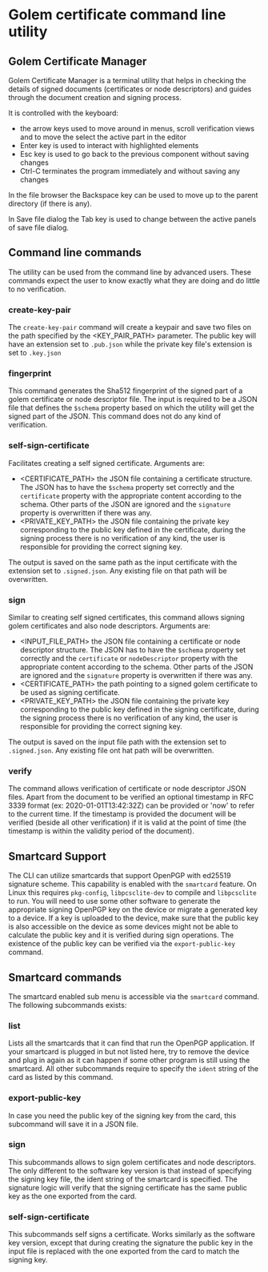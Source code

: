 # Golem certificate command line utility

## Golem Certificate Manager

Golem Certificate Manager is a terminal utility that helps in checking the details of signed documents (certificates or node descriptors) and guides through the document creation and signing process.

It is controlled with the keyboard:
- the arrow keys used to move around in menus, scroll verification views and to move the select the active part in the editor
- Enter key is used to interact with highlighted elements
- Esc key is used to go back to the previous component without saving changes
- Ctrl-C terminates the program immediately and without saving any changes

In the file browser the Backspace key can be used to move up to the parent directory (if there is any).

In Save file dialog the Tab key is used to change between the active panels of save file dialog. 

## Command line commands

The utility can be used from the command line by advanced users. These commands expect the user to know exactly what they are doing and do little to no verification.

### create-key-pair

The `create-key-pair` command will create a keypair and save two files on the path specified by the <KEY_PAIR_PATH> parameter. The public key will have an extension set to `.pub.json` while the private key file's extension is set to `.key.json`

### fingerprint

This command generates the Sha512 fingerprint of the signed part of a golem certificate or node descriptor file. The input is required to be a JSON file that defines the `$schema` property based on which the utility will get the signed part of the JSON. This command does not do any kind of verification.

### self-sign-certificate

Facilitates creating a self signed certificate. Arguments are:
- <CERTIFICATE_PATH> the JSON file containing a certificate structure. The JSON has to have the `$schema` property set correctly and the `certificate` property with the appropriate content according to the schema. Other parts of the JSON are ignored and the `signature` property is overwritten if there was any.
- <PRIVATE_KEY_PATH> the JSON file containing the private key corresponding to the public key defined in the certificate, during the signing process there is no verification of any kind, the user is responsible for providing the correct signing key.

The output is saved on the same path as the input certificate with the extension set to `.signed.json`. Any existing file on that path will be overwritten.

### sign

Similar to creating self signed certificates, this command allows signing golem certificates and also node descriptors. Arguments are:
- <INPUT_FILE_PATH> the JSON file containing a certificate or node descriptor structure. The JSON has to have the `$schema` property set correctly and the `certificate` or `nodeDescriptor` property with the appropriate content according to the schema. Other parts of the JSON are ignored and the `signature` property is overwritten if there was any.
- <CERTIFICATE_PATH> the path pointing to a signed golem certificate to be used as signing certificate.
- <PRIVATE_KEY_PATH> the JSON file containing the private key corresponding to the public key defined in the signing certificate, during the signing process there is no verification of any kind, the user is responsible for providing the correct signing key.

The output is saved on the input file path with the extension set to `.signed.json`. Any existing file ont hat path will be overwritten.

### verify

The command allows verification of certificate or node descriptor JSON files. Apart from the document to be verified an optional timestamp in RFC 3339 format (ex: 2020-01-01T13:42:32Z) can be provided or 'now' to refer to the current time. If the timestamp is provided the document will be verified (beside all other verification) if it is valid at the point of time (the timestamp is within the validity period of the document).

## Smartcard Support

The CLI can utilize smartcards that support OpenPGP with ed25519 signature scheme. This capability is enabled with the `smartcard` feature.
On Linux this requires `pkg-config`, `libpcsclite-dev` to compile and `libpcsclite` to run. You will need to use some other software to generate the appropriate signing OpenPGP key on the device or migrate a generated key to a device. If a key is uploaded to the device, make sure that the public key is also accessible on the device as some devices might not be able to calculate the public key and it is verified during sign operations. The existence of the public key can be verified via the `export-public-key` command.

## Smartcard commands

The smartcard enabled sub menu is accessible via the `smartcard` command. The following subcommands exists:

### list

Lists all the smartcards that it can find that run the OpenPGP application. If your smartcard is plugged in but not listed here, try to remove the device and plug in again as it can happen if some other program is still using the smartcard.
All other subcommands require to specify the `ident` string of the card as listed by this command.

### export-public-key

In case you need the public key of the signing key from the card, this subcommand will save it in a JSON file.

### sign

This subcommands allows to sign golem certificates and node descriptors. The only different to the software key version is that instead of specifying the signing key file, the ident string of the smartcard is specified.
The signature logic will verify that the signing certificate has the same public key as the one exported from the card.

### self-sign-certificate

This subcommands self signs a certificate. Works similarly as the software key version, except that during creating the signature the public key in the input file is replaced with the one exported from the card to match the signing key.
